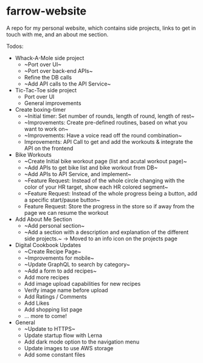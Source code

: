 # farrow-website
A repo for my personal website, which contains side projects, links to get in touch with me, and an about me section.

Todos:
  - Whack-A-Mole side project
    - ~Port over UI~
    - ~Port over back-end APIs~
    - Refine the DB calls
    - ~Add API calls to the API Service~
  - Tic-Tac-Toe side project
    - Port over UI
    - General improvements
  - Create boxing-timer
    - ~Initial timer: Set number of rounds, length of round, length of rest~
    - ~Improvements: Create pre-defined routines, based on what you want to work on~
    - ~Improvements: Have a voice read off the round combination~
    - Improvements: API Call to get and add the workouts & integrate the API on the frontend
  - Bike Workouts
    - ~Create Initial bike workout page (list and acutal workout page)~
    - ~Add APIs to get bike list and bike workout from DB~
    - ~Add APIs to API Service, and implement~
    - ~Feature Request: Instead of the whole circle changing with the color of your HR target, show each HR colored segment~
    - ~Feature Request: Instead of the whole progress being a button, add a specific start/pause button~
    - Feature Request: Store the progress in the store so if away from the page we can resume the workout
  - Add About Me Section
    - ~Add personal section~
    - ~Add a section with a description and explanation of the different side projects.~ -> Moved to an info icon on the projects page
  - Digital Cookbook Updates
    - ~Create Recipe Page~
    - ~Improvements for mobile~
    - ~Update GraphQL to search by category~
    - ~Add a form to add recipes~
    - Add more recipes
    - Add image upload capabilities for new recipes
    - Verify image name before upload
    - Add Ratings / Comments
    - Add Likes
    - Add shopping list page
    - ... more to come!
  - General
    - ~Update to HTTPS~
    - Update startup flow with Lerna
    - Add dark mode option to the navigation menu
    - Update images to use AWS storage
    - Add some constant files
    
